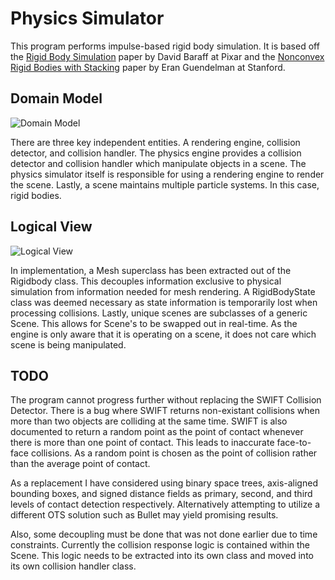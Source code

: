 # Physics Simulator
This program performs impulse-based rigid body simulation. It is based off the [Rigid Body Simulation](http://www.pixar.com/companyinfo/research/pbm2001/pdf/notesg.pdf) paper by David Baraff at Pixar and the [Nonconvex Rigid Bodies with Stacking](http://graphics.stanford.edu/papers/rigid_bodies-sig03/) paper by Eran Guendelman at Stanford.

## Domain Model

![Domain Model](http://i390.photobucket.com/albums/oo349/thebirdislost54/physDomain03_zpshy81asa0.png~original)

There are three key independent entities. A rendering engine, collision detector, and collision handler. 
The physics engine provides a collision detector and collision handler which manipulate objects in a scene.
The physics simulator itself is responsible for using a rendering engine to render the scene.
Lastly, a scene maintains multiple particle systems. In this case, rigid bodies.

## Logical View

![Logical View](http://i390.photobucket.com/albums/oo349/thebirdislost54/physLogical02_zpsrxkgc9tv.png~original)

In implementation, a Mesh superclass has been extracted out of the Rigidbody class. 
This decouples information exclusive to physical simulation from information needed for mesh rendering.
A RigidBodyState class was deemed necessary as state information is temporarily lost when processing collisions.
Lastly, unique scenes are subclasses of a generic Scene. This allows for Scene's to be swapped out in real-time.
As the engine is only aware that it is operating on a scene, it does not care which scene is being manipulated.

## TODO

The program cannot progress further without replacing the SWIFT Collision Detector. 
There is a bug where SWIFT returns non-existant collisions when more than two objects are colliding at the same time.
SWIFT is also documented to return a random point as the point of contact whenever there is more than one point of contact.
This leads to inaccurate face-to-face collisions. As a random point is chosen as the point of collision rather than the average point of contact.

As a replacement I have considered using binary space trees, axis-aligned bounding boxes, and signed distance fields as primary, second, and third levels of contact detection respectively. Alternatively attempting to utilize a different OTS solution such as Bullet may yield promising results.

Also, some decoupling must be done that was not done earlier due to time constraints. Currently the collision response logic is contained within the Scene. This logic needs to be extracted into its own class and moved into its own collision handler class.
